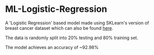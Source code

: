 # ML-Logistic-Regression

A 'Logistic Regression' based model made using SKLearn's version of breast cancer dataset which can also be found [here](https://archive.ics.uci.edu/ml/datasets/Breast+Cancer+Wisconsin+(Diagnostic)).

The data is randomly split into 20% testing and 80% training set.

The model achieves an accuracy of ~92.98%